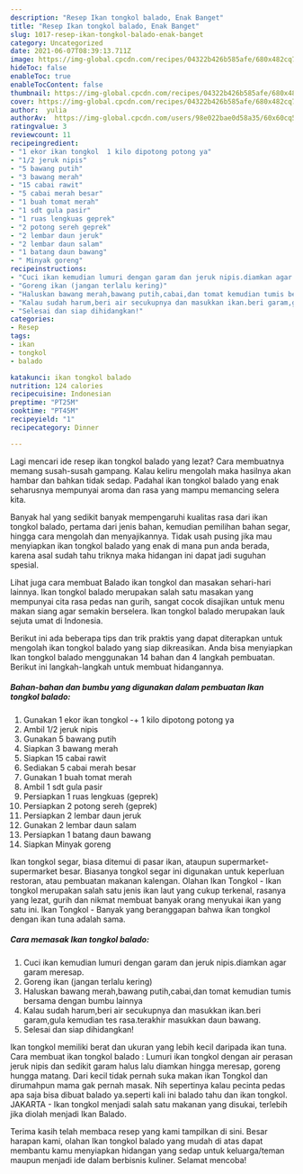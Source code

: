 ```yaml
---
description: "Resep Ikan tongkol balado, Enak Banget"
title: "Resep Ikan tongkol balado, Enak Banget"
slug: 1017-resep-ikan-tongkol-balado-enak-banget
category: Uncategorized
date: 2021-06-07T08:39:13.711Z
image: https://img-global.cpcdn.com/recipes/04322b426b585afe/680x482cq70/ikan-tongkol-balado-foto-resep-utama.jpg
hideToc: false
enableToc: true
enableTocContent: false
thumbnail: https://img-global.cpcdn.com/recipes/04322b426b585afe/680x482cq70/ikan-tongkol-balado-foto-resep-utama.jpg
cover: https://img-global.cpcdn.com/recipes/04322b426b585afe/680x482cq70/ikan-tongkol-balado-foto-resep-utama.jpg
author:  yulia
authorAv:  https://img-global.cpcdn.com/users/98e022bae0d58a35/60x60cq50/avatar.jpg
ratingvalue: 3
reviewcount: 11
recipeingredient:
- "1 ekor ikan tongkol  1 kilo dipotong potong ya"
- "1/2 jeruk nipis"
- "5 bawang putih"
- "3 bawang merah"
- "15 cabai rawit"
- "5 cabai merah besar"
- "1 buah tomat merah"
- "1 sdt gula pasir"
- "1 ruas lengkuas geprek"
- "2 potong sereh geprek"
- "2 lembar daun jeruk"
- "2 lembar daun salam"
- "1 batang daun bawang"
- " Minyak goreng"
recipeinstructions:
- "Cuci ikan kemudian lumuri dengan garam dan jeruk nipis.diamkan agar garam meresap."
- "Goreng ikan (jangan terlalu kering)"
- "Haluskan bawang merah,bawang putih,cabai,dan tomat kemudian tumis bersama dengan bumbu lainnya"
- "Kalau sudah harum,beri air secukupnya dan masukkan ikan.beri garam,gula kemudian tes rasa.terakhir masukkan daun bawang."
- "Selesai dan siap dihidangkan!"
categories:
- Resep
tags:
- ikan
- tongkol
- balado

katakunci: ikan tongkol balado 
nutrition: 124 calories
recipecuisine: Indonesian
preptime: "PT25M"
cooktime: "PT45M"
recipeyield: "1"
recipecategory: Dinner

---
```



Lagi mencari ide resep ikan tongkol balado yang lezat? Cara membuatnya memang susah-susah gampang. Kalau keliru mengolah maka hasilnya akan hambar dan bahkan tidak sedap. Padahal ikan tongkol balado yang enak seharusnya mempunyai aroma dan rasa yang mampu memancing selera kita.


Banyak hal yang sedikit banyak mempengaruhi kualitas rasa dari ikan tongkol balado, pertama dari jenis bahan, kemudian pemilihan bahan segar, hingga cara mengolah dan menyajikannya. Tidak usah pusing jika mau menyiapkan ikan tongkol balado yang enak di mana pun anda berada, karena asal sudah tahu triknya maka hidangan ini dapat jadi suguhan spesial.

Lihat juga cara membuat Balado ikan tongkol dan masakan sehari-hari lainnya. Ikan tongkol balado merupakan salah satu masakan yang mempunyai cita rasa pedas nan gurih, sangat cocok disajikan untuk menu makan siang agar semakin berselera. Ikan tongkol balado merupakan lauk sejuta umat di Indonesia.


Berikut ini ada beberapa tips dan trik praktis yang dapat diterapkan untuk mengolah ikan tongkol balado yang siap dikreasikan. Anda bisa menyiapkan Ikan tongkol balado menggunakan 14 bahan dan 4 langkah pembuatan. Berikut ini langkah-langkah untuk membuat hidangannya.

<!--inarticleads1-->

##### Bahan-bahan dan bumbu yang digunakan dalam pembuatan Ikan tongkol balado:

1. Gunakan 1 ekor ikan tongkol -+ 1 kilo dipotong potong ya
1. Ambil 1/2 jeruk nipis
1. Gunakan 5 bawang putih
1. Siapkan 3 bawang merah
1. Siapkan 15 cabai rawit
1. Sediakan 5 cabai merah besar
1. Gunakan 1 buah tomat merah
1. Ambil 1 sdt gula pasir
1. Persiapkan 1 ruas lengkuas (geprek)
1. Persiapkan 2 potong sereh (geprek)
1. Persiapkan 2 lembar daun jeruk
1. Gunakan 2 lembar daun salam
1. Persiapkan 1 batang daun bawang
1. Siapkan  Minyak goreng


Ikan tongkol segar, biasa ditemui di pasar ikan, ataupun supermarket-supermarket besar. Biasanya tongkol segar ini digunakan untuk keperluan restoran, atau pembuatan makanan kalengan. Olahan Ikan Tongkol - Ikan tongkol merupakan salah satu jenis ikan laut yang cukup terkenal, rasanya yang lezat, gurih dan nikmat membuat banyak orang menyukai ikan yang satu ini. Ikan Tongkol - Banyak yang beranggapan bahwa ikan tongkol dengan ikan tuna adalah sama. 

<!--inarticleads2-->

##### Cara memasak Ikan tongkol balado:

1. Cuci ikan kemudian lumuri dengan garam dan jeruk nipis.diamkan agar garam meresap.
1. Goreng ikan (jangan terlalu kering)
1. Haluskan bawang merah,bawang putih,cabai,dan tomat kemudian tumis bersama dengan bumbu lainnya
1. Kalau sudah harum,beri air secukupnya dan masukkan ikan.beri garam,gula kemudian tes rasa.terakhir masukkan daun bawang.
1. Selesai dan siap dihidangkan!

Ikan tongkol memiliki berat dan ukuran yang lebih kecil daripada ikan tuna. Cara membuat ikan tongkol balado : Lumuri ikan tongkol dengan air perasan jeruk nipis dan sedikit garam halus lalu diamkan hingga meresap, goreng hungga matang. Dari kecil tidak pernah suka makan ikan Tongkol dan dirumahpun mama gak pernah masak. Nih sepertinya kalau pecinta pedas apa saja bisa dibuat balado ya.seperti kali ini balado tahu dan ikan tongkol. JAKARTA - Ikan tongkol menjadi salah satu makanan yang disukai, terlebih jika diolah menjadi Ikan Balado. 

Terima kasih telah membaca resep yang kami tampilkan di sini. Besar harapan kami, olahan Ikan tongkol balado yang mudah di atas dapat membantu kamu menyiapkan hidangan yang sedap untuk keluarga/teman maupun menjadi ide dalam berbisnis kuliner. Selamat mencoba!
